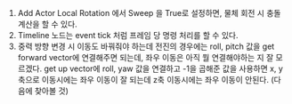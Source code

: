 1. Add Actor Local Rotation 에서 Sweep 을 True로 설정하면, 물체 회전 시 충돌 계산을 할 수 있다.
2. Timeline 노드는 event tick 처럼 프레임 당 명령 처리를 할 수 있다.
3. 중력 방향 변경 시 이동도 바꿔줘야 하는데 전진의 경우에는 roll, pitch 값을 get forward vector에 연결해주면 되는데, 좌우 이동은 아직 뭘 연결해야하는 지 잘 모르겠다. get up vector에 roll, yaw 값을 연결하고 -1을 곱해준 값을 사용하면 x, y 축으로 이동시에는 좌우 이동이 잘 되는데 z축 이동시에는 좌우 이동이 안된다. (다음에 찾아볼 것)
